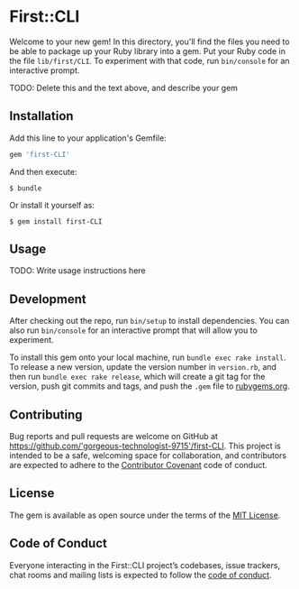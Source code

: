 # First::CLI

Welcome to your new gem! In this directory, you'll find the files you need to be able to package up your Ruby library into a gem. Put your Ruby code in the file `lib/first/CLI`. To experiment with that code, run `bin/console` for an interactive prompt.

TODO: Delete this and the text above, and describe your gem

## Installation

Add this line to your application's Gemfile:

```ruby
gem 'first-CLI'
```

And then execute:

    $ bundle

Or install it yourself as:

    $ gem install first-CLI

## Usage

TODO: Write usage instructions here

## Development

After checking out the repo, run `bin/setup` to install dependencies. You can also run `bin/console` for an interactive prompt that will allow you to experiment.

To install this gem onto your local machine, run `bundle exec rake install`. To release a new version, update the version number in `version.rb`, and then run `bundle exec rake release`, which will create a git tag for the version, push git commits and tags, and push the `.gem` file to [rubygems.org](https://rubygems.org).

## Contributing

Bug reports and pull requests are welcome on GitHub at https://github.com/'gorgeous-technologist-9715'/first-CLI. This project is intended to be a safe, welcoming space for collaboration, and contributors are expected to adhere to the [Contributor Covenant](http://contributor-covenant.org) code of conduct.

## License

The gem is available as open source under the terms of the [MIT License](https://opensource.org/licenses/MIT).

## Code of Conduct

Everyone interacting in the First::CLI project’s codebases, issue trackers, chat rooms and mailing lists is expected to follow the [code of conduct](https://github.com/'gorgeous-technologist-9715'/first-CLI/blob/master/CODE_OF_CONDUCT.md).
